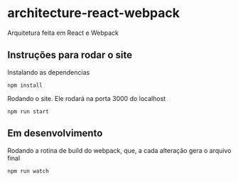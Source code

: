 # architecture-react-webpack
Arquitetura feita em React e Webpack


## Instruções para rodar o site

Instalando as dependencias
```
npm install
```

Rodando o site. Ele rodará na porta 3000 do localhost
```
npm run start
```

## Em desenvolvimento

Rodando a rotina de build do webpack, que, a cada alteração gera o arquivo final
```
npm run watch
```